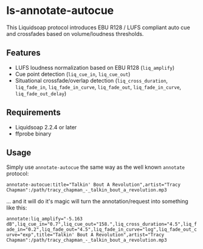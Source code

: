 # ls-annotate-autocue
This Liquidsoap protocol introduces EBU R128 / LUFS compliant auto cue and crossfades based on volume/loudness thresholds.

## Features
* LUFS loudness normalization based on EBU R128 (`liq_amplify`)
* Cue point detection (`liq_cue_in`, `liq_cue_out`)
* Situational crossfade/overlap detection (`liq_cross_duration`, `liq_fade_in`, `liq_fade_in_curve`, `liq_fade_out`, `liq_fade_in_curve`, `liq_fade_out_delay`)

## Requirements
* Liquidsoap 2.2.4 or later
* ffprobe binary

## Usage

Simply use `annotate-autocue` the same way as the well known `annotate` protocol:

`annotate-autocue:title="Talkin' Bout A Revolution",artist="Tracy Chapman":/path/tracy_chapman_-_talkin_bout_a_revolution.mp3`

... and it will do it's magic will turn the annotation/request into something like this:

`annotate:liq_amplify="-5.163 dB",liq_cue_in="0.7",liq_cue_out="158.",liq_cross_duration="4.5",liq_fade_in="0.2",liq_fade_out="4.5",liq_fade_in_curve="log",liq_fade_out_curve="exp",title="Talkin' Bout A Revolution",artist="Tracy Chapman":/path/tracy_chapman_-_talkin_bout_a_revolution.mp3`

